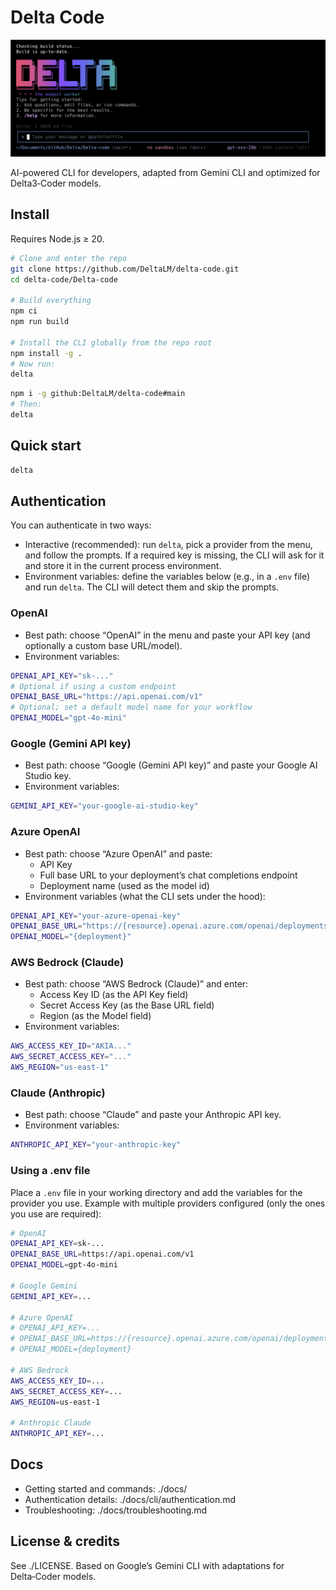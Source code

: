 # Delta Code

![Delta Code Screenshot](./docs/assets/Delta-screenshot.png)

AI-powered CLI for developers, adapted from Gemini CLI and optimized for Delta3‑Coder models.

## Install

Requires Node.js ≥ 20.

```bash
# Clone and enter the repo
git clone https://github.com/DeltaLM/delta-code.git
cd delta-code/Delta-code

# Build everything
npm ci
npm run build

# Install the CLI globally from the repo root
npm install -g .
# Now run:
delta
```

```bash
npm i -g github:DeltaLM/delta-code#main
# Then:
delta

```

## Quick start

```bash
delta
```

## Authentication

You can authenticate in two ways:

- Interactive (recommended): run `delta`, pick a provider from the menu, and follow the prompts. If a required key is missing, the CLI will ask for it and store it in the current process environment.
- Environment variables: define the variables below (e.g., in a `.env` file) and run `delta`. The CLI will detect them and skip the prompts.

### OpenAI

- Best path: choose “OpenAI” in the menu and paste your API key (and optionally a custom base URL/model).
- Environment variables:

```bash
OPENAI_API_KEY="sk-..."
# Optional if using a custom endpoint
OPENAI_BASE_URL="https://api.openai.com/v1"
# Optional; set a default model name for your workflow
OPENAI_MODEL="gpt-4o-mini"
```

### Google (Gemini API key)

- Best path: choose “Google (Gemini API key)” and paste your Google AI Studio key.
- Environment variables:

```bash
GEMINI_API_KEY="your-google-ai-studio-key"
```

### Azure OpenAI

- Best path: choose “Azure OpenAI” and paste:
  - API Key
  - Full base URL to your deployment’s chat completions endpoint
  - Deployment name (used as the model id)
- Environment variables (what the CLI sets under the hood):

```bash
OPENAI_API_KEY="your-azure-openai-key"
OPENAI_BASE_URL="https://{resource}.openai.azure.com/openai/deployments/{deployment}/chat/completions?api-version=2024-08-01-preview"
OPENAI_MODEL="{deployment}"
```

### AWS Bedrock (Claude)

- Best path: choose “AWS Bedrock (Claude)” and enter:
  - Access Key ID (as the API Key field)
  - Secret Access Key (as the Base URL field)
  - Region (as the Model field)
- Environment variables:

```bash
AWS_ACCESS_KEY_ID="AKIA..."
AWS_SECRET_ACCESS_KEY="..."
AWS_REGION="us-east-1"
```

### Claude (Anthropic)

- Best path: choose “Claude” and paste your Anthropic API key.
- Environment variables:

```bash
ANTHROPIC_API_KEY="your-anthropic-key"
```

### Using a .env file

Place a `.env` file in your working directory and add the variables for the provider you use. Example with multiple providers configured (only the ones you use are required):

```bash
# OpenAI
OPENAI_API_KEY=sk-...
OPENAI_BASE_URL=https://api.openai.com/v1
OPENAI_MODEL=gpt-4o-mini

# Google Gemini
GEMINI_API_KEY=...

# Azure OpenAI
# OPENAI_API_KEY=...
# OPENAI_BASE_URL=https://{resource}.openai.azure.com/openai/deployments/{deployment}/chat/completions?api-version=2024-08-01-preview
# OPENAI_MODEL={deployment}

# AWS Bedrock
AWS_ACCESS_KEY_ID=...
AWS_SECRET_ACCESS_KEY=...
AWS_REGION=us-east-1

# Anthropic Claude
ANTHROPIC_API_KEY=...
```

## Docs

- Getting started and commands: ./docs/
- Authentication details: ./docs/cli/authentication.md
- Troubleshooting: ./docs/troubleshooting.md

## License & credits

See ./LICENSE. Based on Google’s Gemini CLI with adaptations for Delta‑Coder models.
